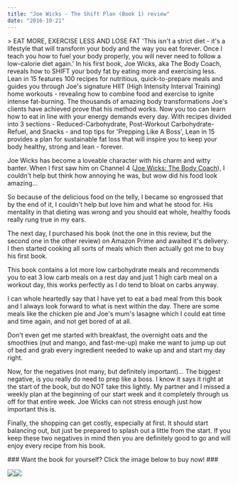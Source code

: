 ```yaml
---
title: "Joe Wicks - The Shift Plan (Book 1) review"
date: "2016-10-21"
---
```


\> EAT MORE, EXERCISE LESS AND LOSE FAT 'This isn't a strict diet - it's a lifestyle that will transform your body and the way you eat forever. Once I teach you how to fuel your body properly, you will never need to follow a low-calorie diet again.' In his first book, Joe Wicks, aka The Body Coach, reveals how to SHIFT your body fat by eating more and exercising less. Lean in 15 features 100 recipes for nutritious, quick-to-prepare meals and guides you through Joe's signature HIIT (High Intensity Interval Training) home workouts - revealing how to combine food and exercise to ignite intense fat-burning. The thousands of amazing body transformations Joe's clients have achieved prove that his method works. Now you too can learn how to eat in line with your energy demands every day. With recipes divided into 3 sections - Reduced-Carbohydrate, Post-Workout Carbohydrate-Refuel, and Snacks - and top tips for 'Prepping Like A Boss', Lean in 15 provides a plan for sustainable fat loss that will inspire you to keep your body healthy, strong and lean - forever.

Joe Wicks has become a loveable character with his charm and witty banter. When I first saw him on Channel 4 ([Joe Wicks: The Body Coach](https://www.channel4.com/programmes/joe-wicks-the-body-coach/on-demand/63661-002)), I couldn't help but think how annoying he was, but wow did his food look amazing...

So because of the delicious food on the telly, I became so engrossed that by the end of it, I couldn't help but love him and what he stood for. His mentality in that dieting was wrong and you should eat whole, healthy foods really rung true in my ears.

The next day, I purchased his book (not the one in this review, but the second one in the other review) on Amazon Prime and awaited it's delivery. I then started cooking all sorts of meals which then actually got me to buy his first book.

This book contains a lot more low carbohydrate meals and recommends you to eat 3 low carb meals on a rest day and just 1 high carb meal on a workout day, this works perfectly as I do tend to bloat on carbs anyway.

I can whole heartedly say that I have yet to eat a bad meal from this book and I always look forward to what is next within the day. There are some meals like the chicken pie and Joe's mum's lasagne which I could eat time and time again, and not get bored of at all.

Don't even get me started with breakfast, the overnight oats and the smoothies (nut and mango, and fast-me-up) make me want to jump up out of bed and grab every ingredient needed to wake up and and start my day right.

Now, for the negatives (not many, but definitely important)... The biggest negative, is you really do need to prep like a boss. I know it says it right at the start of the book, but do NOT take this lightly. My partner and I missed a weekly plan at the beginning of our start week and it completely through us off for that entire week. Joe Wicks can not stress enough just how important this is.

Finally, the shopping can get costly, especially at first. It should start balancing out, but just be prepared to splash out a little from the start. If you keep these two negatives in mind then you are definitely good to go and will enjoy every recipe from his book.

\### Want the book for yourself? Click the image below to buy now! ###

[![](https://ws-eu.amazon-adsystem.com/widgets/q?_encoding=UTF8&ASIN=1509800662&Format=_SL160_&ID=AsinImage&MarketPlace=GB&ServiceVersion=20070822&WS=1&tag=fitness0d08-21)](https://www.amazon.co.uk/Lean-15-Minute-Workouts-Healthy/dp/1509800662/ref=as_li_ss_il?ie=UTF8&qid=1476194229&sr=8-3&keywords=joe+wicks&linkCode=li2&tag=fitness0d08-21&linkId=5077824c782b2220415afc1aff267fec)![](https://ir-uk.amazon-adsystem.com/e/ir?t=fitness0d08-21&l=li2&o=2&a=1509800662)

